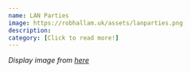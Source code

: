 ```yaml
---
name: LAN Parties
image: https://robhallam.uk/assets/lanparties.png
description:
category: [Click to read more!]
--- 
```


*Display image from [here](https://www.protacon.com/en/protacon-blog/lan-party-a-social-gathering-and-playing-with-friends/)*